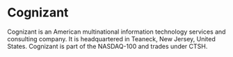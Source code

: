 # Cognizant
Cognizant is an American multinational information technology services and consulting company. It is headquartered in Teaneck, New Jersey, United States. Cognizant is part of the NASDAQ-100 and trades under CTSH. 

